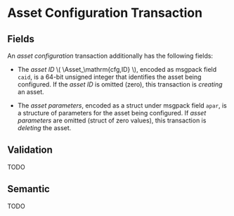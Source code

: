 $$
\newcommand \Asset {\mathrm{Asa}}
$$

# Asset Configuration Transaction

## Fields

An _asset configuration_ transaction additionally has the following fields:

- The _asset ID_ \\( \Asset_\mathrm{cfg,ID} \\), encoded as msgpack field `caid`,
is a 64-bit unsigned integer that identifies the asset being configured. If the
_asset ID_ is omitted (zero), this transaction is _creating_ an asset.

- The _asset parameters_, encoded as a struct under msgpack field `apar`, is a structure
of parameters for the asset being configured. If _asset parameters_ are omitted
(struct of zero values), this transaction is _deleting_ the asset.

## Validation

TODO

## Semantic

TODO